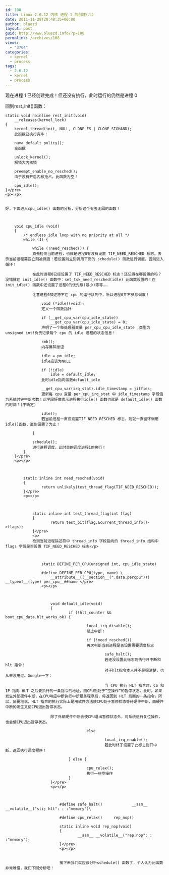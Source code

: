 ```yaml
---
id: 108
title: Linux 2.6.12 内核 进程 1 的创建(六)
date: 2011-11-28T20:48:35+00:00
author: bluezd
layout: post
guid: http://www.bluezd.info/?p=108
permalink: /archives/108
views:
  - "3764"
categories:
  - kernel
  - process
tags:
  - 2.6.12
  - kernel
  - process
---
```

现在进程 1 已经创建完成！但还没有执行，此时运行的仍然是进程 0

回到rest_init()函数：

    
    static void noinline rest_init(void)
        __releases(kernel_lock)
    {
        kernel_thread(init, NULL, CLONE_FS | CLONE_SIGHAND);
        此函数已执行完毕！
    
        numa_default_policy();
        空函数
    
        unlock_kernel();
        解锁大内核锁
    
        preempt_enable_no_resched();
        由于没有开启内核抢占，此函数为空！
    
        cpu_idle();
    }</pre>
    <p></p>
    
    
    好，下面进入cpu_idle() 函数的分析，分析这个有去无回的函数！
    
    
        
        void cpu_idle (void)
        {
            /* endless idle loop with no priority at all */
            while (1) {
        
                while (!need_resched()) {
                首先检测当前进程，也就是进程0有没有设置 TIF_NEED_RESCHED 标志。表示当前进程需要立刻被调度！若设置则立刻调用下面的 schedule() 函数进行调度，否则进入循环！
        
                在此时进程0已经设置了 TIF_NEED_RESCHED 标志！还记得在哪设置的吗？没错就在 init_idle() 函数中：set_tsk_need_resched(idle) 此函数设置的！在 init_idle() 函数中还设置了进程0的优先级(最小)等等……
        
                注意进程0描述符不在 cpu 的运行队列中，所以进程0并不参与调度！
        
                    void (*idle)(void);
                    定义一个函数指针
         
                    if (__get_cpu_var(cpu_idle_state))
                        __get_cpu_var(cpu_idle_state) = 0;
                    声明了一个每处理器变量 per_cpu_cpu_idle_state ,类型为 unsigned int!负责记录每个 cpu 的 idle 进程的状态信息！
        
                    rmb();
                    内存屏障原语
        
                    idle = pm_idle;
                    idle应该为NULL
        
                    if (!idle)
                        idle = default_idle;
                    此时idle指向函数default_idle     
        
                    __get_cpu_var(irq_stat).idle_timestamp = jiffies;
                    更新每 cpu 变量 per_cpu_irq_stat 中 idle_timestamp 字段值为系统时钟中断次数！此字段好像表示进程执行idle() 函数也就是 default_idle() 函数的时间？(不确定)
        
                    idle();
                    若当前进程一直没设置TIF_NEED_RESCHED 标志，则就一直循环调用idle()函数，直到设置了为止！
        
                }
        
                schedule();
                进行进程调度，此时目的调度进程1的执行！
            }
        }</pre>
        <p></p>
        
        
            
            static inline int need_resched(void)
            {
                    return unlikely(test_thread_flag(TIF_NEED_RESCHED));
            }</pre>
            <p></p>
            
            
                
                static inline int test_thread_flag(int flag)
                {
                        return test_bit(flag,&current_thread_info()->flags);
                }</pre>
                <p>  
                检测当前进程描述符中 thread_info 字段指向的 thread_info 结构中 flags 字段是否设置 TIF_NEED_RESCHED 标志</p>
                
                
                    
                    static DEFINE_PER_CPU(unsigned int, cpu_idle_state)
                    
                    #define DEFINE_PER_CPU(type, name) \
                        __attribute__((__section__(".data.percpu"))) __typeof__(type) per_cpu__##name </pre>
                    <p></p>
                    
                    
                        
                        void default_idle(void)
                        {
                                if (!hlt_counter && boot_cpu_data.hlt_works_ok) {
                        
                                        local_irq_disable();
                                        禁止中断！
                        
                                        if (!need_resched())
                                        再次判断当前进程是否设置需要调度标志
                        
                                                safe_halt();
                                                若还没设置此标志则执行开中断和 hlt 指令！
                                                对于hlt指令本人并不是很清楚，也从来没用过。Google一下：
                        
                                                当 CPU 执行 HLT 指令时，CS 和 IP 指向 HLT 之后要执行的一条指令的地址，而CPU则处于“空操作”的暂停状态。此时，如果发生外部硬件中断，在CPU响应中断执行中断服务程序后，将返回到 HLT 后面的一条指令。所以，简要地说，HLT 指令的执行实际上是用软件方法使CPU处于暂停状态等待硬件中断，而硬件中断的发生又使CPU退出暂停状态。
                        
                        除了外部硬件中断会使CPU退出暂停状态外，对系统进行复位操作，也会使CPU退出暂停状态。
                        
                                        else
                        
                                                local_irq_enable();
                                                若此时终于设置了此标志则开中断，返回执行调度程序！
                        
                                } else {
                        
                                        cpu_relax();
                                        执行一些空操作
                                }
                        }</pre>
                        <p></p>
                        
                        
                            
                            #define safe_halt()             __asm__ __volatile__("sti; hlt": : :"memory")\
                            
                            #define cpu_relax()     rep_nop()
                            
                            static inline void rep_nop(void)
                            {
                                    __asm__ __volatile__("rep;nop": : :"memory");
                            }</pre>
                            <p></p>
                            
                            
                            接下来我们就应该分析schedule() 函数了，个人认为此函数非常难懂，我们下回分析吧！
